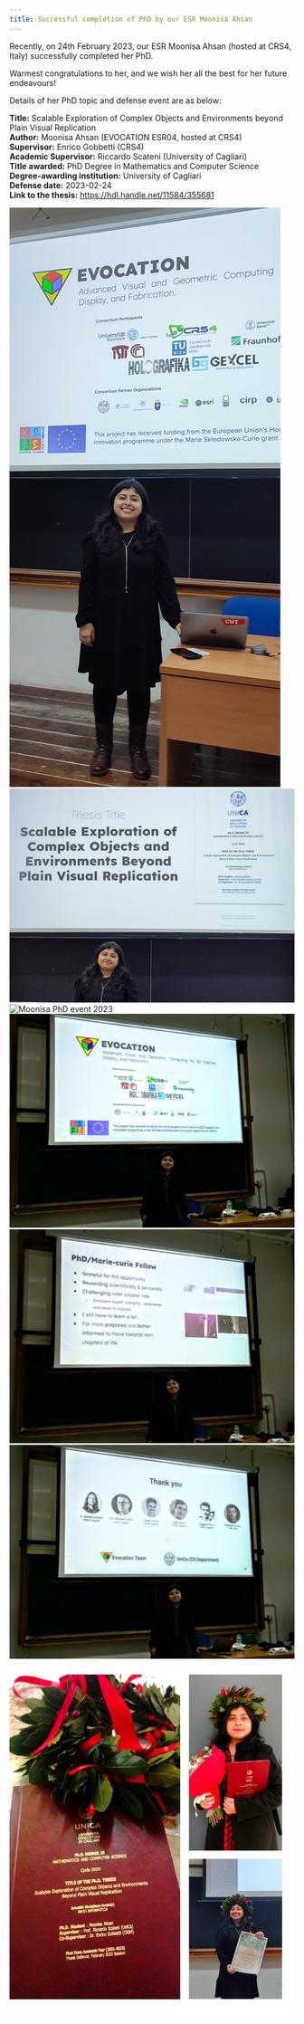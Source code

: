 ```yaml
---
title: Successful completion of PhD by our ESR Moonisa Ahsan
---
```


Recently, on 24th February 2023, our ESR Moonisa Ahsan (hosted at CRS4, Italy) successfully completed her PhD. 

Warmest congratulations to her, and we wish her all the best for her future endeavours! 

Details of her PhD topic and defense event are as below:

<b>Title:</b> Scalable Exploration of Complex Objects and Environments beyond Plain Visual Replication <br>
<b>Author:</b> Moonisa Ahsan (EVOCATION ESR04, hosted at CRS4) <br>
<b>Supervisor:</b> Enrico Gobbetti (CRS4) <br>
<b>Academic Supervisor:</b> Riccardo Scateni (University of Cagliari) <br>
<b>Title awarded:</b> PhD Degree in Mathematics and Computer Science <br>
<b>Degree-awarding institution:</b> University of Cagliari <br>
<b>Defense date:</b> 2023-02-24 <br>
<b>Link to the thesis:</b> <a href=" https://hdl.handle.net/11584/355681">https://hdl.handle.net/11584/355681</a> <br>


<img src="/assets/images/Moonisa_phd-01.jpg" alt="Moonisa PhD event 2023"> <br>
<img src="/assets/images/Moonisa_phd-02.jpg" alt="Moonisa PhD event 2023"><br>
<img src="/assets/images/Moonisa_phd-03.jpg" alt="Moonisa PhD event 2023"> <br>
<img src="/assets/images/Moonisa_phd-04.jpg" alt="Moonisa PhD event 2023"> <br>
<img src="/assets/images/Moonisa_phd-05.jpg" alt="Moonisa PhD event 2023"> <br>
<img src="/assets/images/Moonisa_phd-06.jpg" alt="Moonisa PhD event 2023"> <br>
<img src="/assets/images/Moonisa_phd-07.jpg" alt="Moonisa PhD event 2023">
